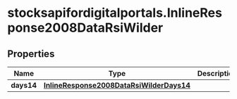 # stocksapifordigitalportals.InlineResponse2008DataRsiWilder

## Properties

Name | Type | Description | Notes
------------ | ------------- | ------------- | -------------
**days14** | [**InlineResponse2008DataRsiWilderDays14**](InlineResponse2008DataRsiWilderDays14.md) |  | [optional] 


